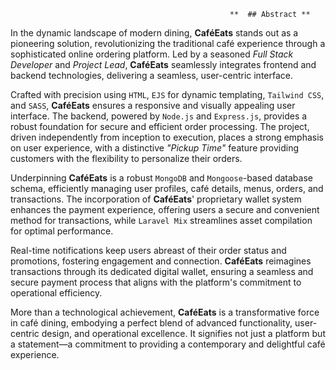 

                                                       
                                                     **  ## Abstract **

In the dynamic landscape of modern dining, **CaféEats** stands out as a pioneering solution, revolutionizing the traditional café experience through a sophisticated online ordering platform. Led by a seasoned *Full Stack Developer* and *Project Lead*, **CaféEats** seamlessly integrates frontend and backend technologies, delivering a seamless, user-centric interface.

Crafted with precision using `HTML`, `EJS` for dynamic templating, `Tailwind CSS`, and `SASS`, **CaféEats** ensures a responsive and visually appealing user interface. The backend, powered by `Node.js` and `Express.js`, provides a robust foundation for secure and efficient order processing. The project, driven independently from inception to execution, places a strong emphasis on user experience, with a distinctive *"Pickup Time"* feature providing customers with the flexibility to personalize their orders.

Underpinning **CaféEats** is a robust `MongoDB` and `Mongoose`-based database schema, efficiently managing user profiles, café details, menus, orders, and transactions. The incorporation of **CaféEats**' proprietary wallet system enhances the payment experience, offering users a secure and convenient method for transactions, while `Laravel Mix` streamlines asset compilation for optimal performance.

Real-time notifications keep users abreast of their order status and promotions, fostering engagement and connection. **CaféEats** reimagines transactions through its dedicated digital wallet, ensuring a seamless and secure payment process that aligns with the platform's commitment to operational efficiency.

More than a technological achievement, **CaféEats** is a transformative force in café dining, embodying a perfect blend of advanced functionality, user-centric design, and operational excellence. It signifies not just a platform but a statement—a commitment to providing a contemporary and delightful café experience.
